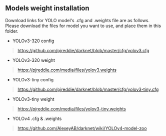 ## Models weight installation
Download links for YOLO model's .cfg and .weights file are as follows. Please download the files for model you want to use, and place them in this folder.
- YOLOv3-320 config
> https://github.com/pjreddie/darknet/blob/master/cfg/yolov3.cfg
- YOLOv3-320 weight
> https://pjreddie.com/media/files/yolov3.weights
- YOLOv3-tiny config
> https://github.com/pjreddie/darknet/blob/master/cfg/yolov3-tiny.cfg
- YOLOv3-tiny weight
> https://pjreddie.com/media/files/yolov3-tiny.weights
- YOLOv4 .cfg & .weights
> https://github.com/AlexeyAB/darknet/wiki/YOLOv4-model-zoo